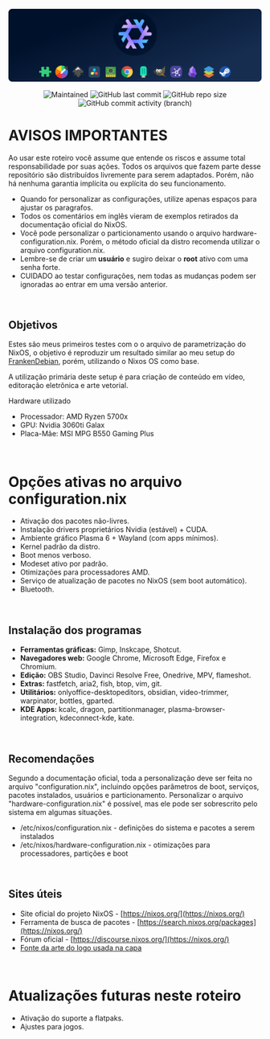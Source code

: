 <p align="center">
<img width="800px" src="https://github.com/eddiecsilva/nixos-dotfilles/blob/main/project_nixos_thumb.png" align="center" alt="white" /><br><br>

<!-- (site para ícones: https://shields.io/ ) -->
 
<img alt="Maintained" src="https://img.shields.io/badge/Maintained%3F-Yes-green">
<img alt="GitHub last commit" src="https://img.shields.io/github/last-commit/eddiecsilva/nixos-dotfilles">
<img alt="GitHub repo size" src="https://img.shields.io/github/repo-size/eddiecsilva/nixos-dotfilles">
<img alt="GitHub commit activity (branch)" src="https://img.shields.io/github/commit-activity/y/eddiecsilva/nixos-dotfilles">

</p>

# AVISOS IMPORTANTES
Ao usar este roteiro você assume que entende os riscos e assume total responsabilidade por suas ações. Todos os arquivos que fazem parte desse repositório são distribuídos livremente para serem adaptados. Porém, não há nenhuma garantia implícita ou explícita do seu funcionamento.

- Quando for personalizar as configurações, utilize apenas espaços para ajustar os paragrafos.
- Todos os comentários em inglês vieram de exemplos retirados da documentação oficial do NixOS.
- Você pode personalizar o particionamento usando o arquivo hardware-configuration.nix. Porém, o método oficial da distro recomenda utilizar o arquivo configuration.nix.
- Lembre-se de criar um **usuário** e sugiro deixar o **root** ativo com uma senha forte.
- CUIDADO ao testar configurações, nem todas as mudanças podem ser ignoradas ao entrar em uma versão anterior.

</br>

## Objetivos
Estes são meus primeiros testes com o o arquivo de parametrização do NixOS, o objetivo é reproduzir um resultado similar ao meu setup do [FrankenDebian](https://github.com/eddiecsilva/debian-post-install), porém, utilizando o Nixos OS como base.

A utilização primária deste setup é para criação de conteúdo em vídeo, editoração eletrônica e arte vetorial.

Hardware utilizado
- Processador: AMD Ryzen 5700x
- GPU: Nvidia 3060ti Galax
- Placa-Mãe: MSI MPG B550 Gaming Plus	

</br>

# Opções ativas no arquivo configuration.nix
* Ativação dos pacotes não-livres.
* Instalação drivers proprietários Nvidia (estável) + CUDA.
* Ambiente gráfico Plasma 6 + Wayland (com apps mínimos).
* Kernel padrão da distro.
* Boot menos verboso.
* Modeset ativo por padrão.
* Otimizações para processadores AMD.
* Serviço de atualização de pacotes no NixOS (sem boot automático).
* Bluetooth.

</br>

## Instalação dos programas
* **Ferramentas gráficas:** Gimp, Inskcape, Shotcut.
* **Navegadores web:** Google Chrome, Microsoft Edge, Firefox e Chromium.
* **Edição:** OBS Studio, Davinci Resolve Free, Onedrive, MPV, flameshot.
* **Extras:** fastfetch, aria2, fish, btop, vim, git.
* **Utilitários:** onlyoffice-desktopeditors, obsidian, video-trimmer, warpinator, bottles, gparted.
* **KDE Apps:** kcalc, dragon, partitionmanager, plasma-browser-integration, kdeconnect-kde, kate.

</br>

## Recomendações
Segundo a documentação oficial, toda a personalização deve ser feita no arquivo "configuration.nix", incluindo opções parâmetros de boot, serviços, pacotes instalados, usuários e particionamento. Personalizar o arquivo "hardware-configuration.nix" é possível, mas ele pode ser sobrescrito pelo sistema em algumas situações.

* /etc/nixos/configuration.nix - definições do sistema e pacotes a serem instalados
* /etc/nixos/hardware-configuration.nix - otimizações para processadores, partições e boot

</br>

## Sites úteis
- Site oficial do projeto NixOS - [https://nixos.org/](https://nixos.org/)
- Ferramenta de busca de pacotes - [https://search.nixos.org/packages](https://nixos.org/)
- Fórum oficial - [https://discourse.nixos.org/](https://nixos.org/)
- [Fonte da arte do logo usada na capa](https://github.com/NixOS/nixos-artwork/issues/50)

</br>

# Atualizações futuras neste roteiro
* Ativação do suporte a flatpaks.
* Ajustes para jogos.
